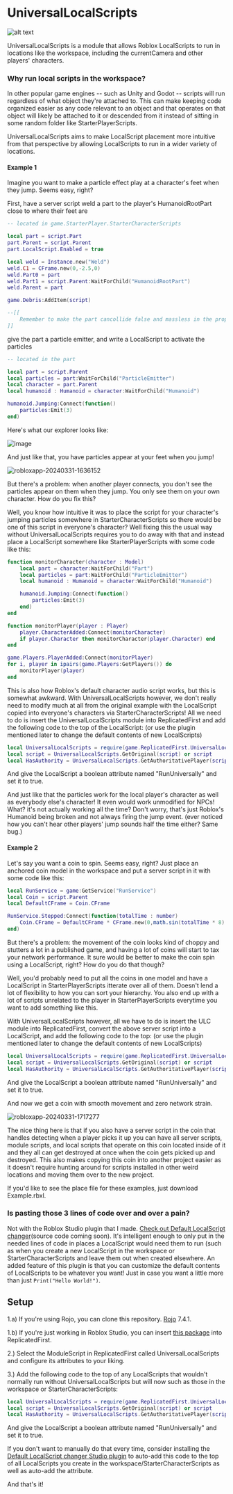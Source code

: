 UniversalLocalScripts
========================

![alt text](Render2.png)

UniversalLocalScripts is a module that allows Roblox LocalScripts to run in locations like the workspace, including the currentCamera and other players' characters.

### Why run local scripts in the workspace?

In other popular game engines -- such as Unity and Godot -- scripts will run regardless of what object they're attached to. This can make keeping code organized easier as any code relevant to an object and that operates on that object will likely be attached to it or descended from it instead of sitting in some random folder like StarterPlayerScripts.

UniversalLocalScripts aims to make LocalScript placement more intuitive from that perspective by allowing LocalScripts to run in a wider variety of locations.

#### Example 1

Imagine you want to make a particle effect play at a character's feet when they jump. Seems easy, right? 

First, have a server script weld a part to the player's HumanoidRootPart close to where their feet are

```lua
-- located in game.StarterPlayer.StarterCharacterScripts

local part = script.Part
part.Parent = script.Parent
part.LocalScript.Enabled = true

local weld = Instance.new("Weld")
weld.C1 = CFrame.new(0,-2.5,0)
weld.Part0 = part
weld.Part1 = script.Parent:WaitForChild("HumanoidRootPart")
weld.Parent = part

game.Debris:AddItem(script)

--[[
	Remember to make the part cancollide false and massless in the properties window.
]]
```

 give the part a particle emitter, and write a LocalScript to activate the particles

```lua
-- located in the part

local part = script.Parent
local particles = part:WaitForChild("ParticleEmitter")
local character = part.Parent
local humanoid : Humanoid = character:WaitForChild("Humanoid")

humanoid.Jumping:Connect(function()
	particles:Emit(3)
end)
```
Here's what our explorer looks like:

![image](https://github.com/Noobot9k/UniversalLocalScripts/assets/32988106/0385c8c7-cc4e-4e1b-b50a-3b42b3f3fe99)

And just like that, you have particles appear at your feet when you jump!

![robloxapp-20240331-1636152](https://github.com/Noobot9k/UniversalLocalScripts/assets/32988106/7918ae81-6311-41c3-99cc-a73e617d63c3)

But there's a problem: when another player connects, you don't see the particles appear on them when they jump. You only see them on your own character. How do you fix this?

Well, you know how intuitive it was to place the script for your character's jumping particles somewhere in StarterCharacterScripts so there would be one of this script in everyone's character? Well fixing this the usual way without UniversalLocalScripts requires you to do away with that and instead place a LocalScript somewhere like StarterPlayerScripts with some code like this:

```lua
function monitorCharacter(character : Model)
	local part = character:WaitForChild("Part")
	local particles = part:WaitForChild("ParticleEmitter")
	local humanoid : Humanoid = character:WaitForChild("Humanoid")

	humanoid.Jumping:Connect(function()
		particles:Emit(3)
	end)
end

function monitorPlayer(player : Player)
	player.CharacterAdded:Connect(monitorCharacter)
	if player.Character then monitorCharacter(player.Character) end
end

game.Players.PlayerAdded:Connect(monitorPlayer)
for i, player in ipairs(game.Players:GetPlayers()) do
	monitorPlayer(player)
end
```
This is also how Roblox's default character audio script works, but this is somewhat awkward. With UniversalLocalScripts however, we don't really need to modify much at all from the original example with the LocalScript copied into everyone's characters via StarterCharacterScripts! All we need to do is insert the UniversalLocalScripts module into ReplicatedFirst and add the following code to the top of the LocalScript: (or use the plugin mentioned later to change the default contents of new LocalScripts)

```lua
local UniversalLocalScripts = require(game.ReplicatedFirst.UniversalLocalScripts)
local script = UniversalLocalScripts.GetOriginal(script) or script
local HasAuthority = UniversalLocalScripts.GetAuthoritativePlayer(script) == game.Players.LocalPlayer
```
And give the LocalScript a boolean attribute named "RunUniversally" and set it to true.

And just like that the particles work for the local player's character as well as everybody else's character! It even would work unmodified for NPCs! What? it's not actually working all the time? Don't worry, that's just Roblox's Humanoid being broken and not always firing the jump event. (ever noticed how you can't hear other players' jump sounds half the time either? Same bug.)

#### Example 2

Let's say you want a coin to spin. Seems easy, right? Just place an anchored coin model in the workspace and put a server script in it with some code like this:

```lua
local RunService = game:GetService("RunService")
local Coin = script.Parent
local DefaultCFrame = Coin.CFrame

RunService.Stepped:Connect(function(totalTime : number)
	Coin.CFrame = DefaultCFrame * CFrame.new(0,math.sin(totalTime * 8) * .5,0) * CFrame.Angles(0,math.rad(totalTime * 360),0)
end)
```

But there's a problem: the movement of the coin looks kind of choppy and stutters a lot in a published game, and having a lot of coins will start to tax your network performance. It sure would be better to make the coin spin using a LocalScript, right? How do you do that though?

Well, you'd probably need to put all the coins in one model and have a LocalScript in StarterPlayerScripts itterate over all of them. Doesn't lend a lot of flexibility to how you can sort your hierarchy. You also end up with a lot of scripts unrelated to the player in StarterPlayerScripts everytime you want to add something like this.

With UniversalLocalScripts however, all we have to do is insert the ULC module into ReplicatedFirst, convert the above server script into a LocalScript, and add the following code to the top: (or use the plugin mentioned later to change the default contents of new LocalScripts)

```lua
local UniversalLocalScripts = require(game.ReplicatedFirst.UniversalLocalScripts)
local script = UniversalLocalScripts.GetOriginal(script) or script
local HasAuthority = UniversalLocalScripts.GetAuthoritativePlayer(script) == game.Players.LocalPlayer
```

And give the LocalScript a boolean attribute named "RunUniversally" and set it to true.

And now we get a coin with smooth movement and zero network strain.

![robloxapp-20240331-1717277](https://github.com/Noobot9k/UniversalLocalScripts/assets/32988106/956b74d7-c90f-4664-8d19-84adcef8ee4f)

The nice thing here is that if you also have a server script in the coin that handles detecting when a player picks it up you can have all server scripts, module scripts, and local scripts that operate on this coin located inside of it and they all can get destroyed at once when the coin gets picked up and destroyed. This also makes copying this coin into another project easier as it doesn't require hunting around for scripts installed in other weird locations and moving them over to the new project.

If you'd like to see the place file for these examples, just download Example.rbxl.

### Is pasting those 3 lines of code over and over a pain?

Not with the Roblox Studio plugin that I made. [Check out Default LocalScript changer](https://create.roblox.com/store/asset/6708420842/Default-LocalScript-changer)(source code coming soon). It's intelligent enough to only put in the needed lines of code in places a LocalScript would need them to run (such as when you create a new LocalScript in the workspace or StarterCharacterScripts and leave them out when created elsewhere. An added feature of this plugin is that you can customize the default contents of LocalScripts to be whatever you want! Just in case you want a little more than just `Print("Hello World!")`.

## Setup

1.a) If you're using Rojo, you can clone this repository. [Rojo](https://github.com/rojo-rbx/rojo) 7.4.1.

1.b) If you're just working in Roblox Studio, you can insert [this package](https://create.roblox.com/store/asset/16890358871/UniversalLocalScripts-v20) into ReplicatedFirst.

2.) Select the ModuleScript in ReplicatedFirst called UniversalLocalScripts and configure its attributes to your liking.

3.) Add the following code to the top of any LocalScripts that wouldn't normally run without UniversalLocalScripts but will now such as those in the workspace or StarterCharacterScripts:

```lua
local UniversalLocalScripts = require(game.ReplicatedFirst.UniversalLocalScripts)
local script = UniversalLocalScripts.GetOriginal(script) or script
local HasAuthority = UniversalLocalScripts.GetAuthoritativePlayer(script) == game.Players.LocalPlayer
```

And give the LocalScript a boolean attribute named "RunUniversally" and set it to true.

If you don't want to manually do that every time, consider installing the [Default LocalScript changer Studio plugin](https://create.roblox.com/store/asset/6708420842/Default-LocalScript-changer) to auto-add this code to the top of all LocalScripts you create in the workspace/StarterCharacterScripts as well as auto-add the attribute.

And that's it!
